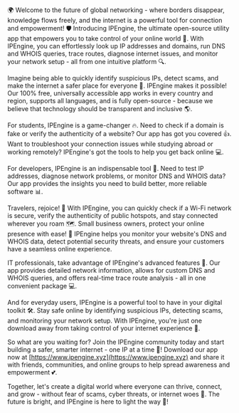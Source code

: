 🌍 Welcome to the future of global networking - where borders disappear, knowledge flows freely, and the internet is a powerful tool for connection and empowerment! 🛡️ Introducing IPEngine, the ultimate open-source utility app that empowers you to take control of your online world 📡. With IPEngine, you can effortlessly look up IP addresses and domains, run DNS and WHOIS queries, trace routes, diagnose internet issues, and monitor your network setup - all from one intuitive platform 🔍.

Imagine being able to quickly identify suspicious IPs, detect scams, and make the internet a safer place for everyone 🚀. IPEngine makes it possible! Our 100% free, universally accessible app works in every country and region, supports all languages, and is fully open-source - because we believe that technology should be transparent and inclusive 🌎.

For students, IPEngine is a game-changer 🔥. Need to check if a domain is fake or verify the authenticity of a website? Our app has got you covered 👍. Want to troubleshoot your connection issues while studying abroad or working remotely? IPEngine's got the tools to help you get back online 💻.

For developers, IPEngine is an indispensable tool 🔧. Need to test IP addresses, diagnose network problems, or monitor DNS and WHOIS data? Our app provides the insights you need to build better, more reliable software 📊.

Travelers, rejoice! 👏 With IPEngine, you can quickly check if a Wi-Fi network is secure, verify the authenticity of public hotspots, and stay connected wherever you roam 🗺️. Small business owners, protect your online presence with ease! 💼 IPEngine helps you monitor your website's DNS and WHOIS data, detect potential security threats, and ensure your customers have a seamless online experience.

IT professionals, take advantage of IPEngine's advanced features 🔧. Our app provides detailed network information, allows for custom DNS and WHOIS queries, and offers real-time trace route analysis - all in one convenient package 💻.

And for everyday users, IPEngine is a powerful tool to have in your digital toolkit 🛠️. Stay safe online by identifying suspicious IPs, detecting scams, and monitoring your network setup. With IPEngine, you're just one download away from taking control of your internet experience 💪.

So what are you waiting for? Join the IPEngine community today and start building a safer, smarter internet - one IP at a time 🔗! Download our app now at [https://www.ipengine.xyz](https://www.ipengine.xyz) and share it with friends, communities, and online groups to help spread awareness and empowerment 💕.

Together, let's create a digital world where everyone can thrive, connect, and grow - without fear of scams, cyber threats, or internet woes 🌟. The future is bright, and IPEngine is here to light the way 🔦!